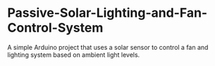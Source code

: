 # Passive-Solar-Lighting-and-Fan-Control-System
A simple Arduino project that uses a solar sensor to control a fan and lighting system based on ambient light levels.
